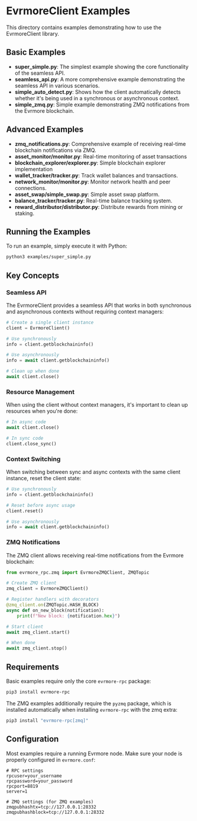 # EvrmoreClient Examples

This directory contains examples demonstrating how to use the EvrmoreClient library.

## Basic Examples

- **super_simple.py**: The simplest example showing the core functionality of the seamless API.
- **seamless_api.py**: A more comprehensive example demonstrating the seamless API in various scenarios.
- **simple_auto_detect.py**: Shows how the client automatically detects whether it's being used in a synchronous or asynchronous context.
- **simple_zmq.py**: Simple example demonstrating ZMQ notifications from the Evrmore blockchain.

## Advanced Examples

- **zmq_notifications.py**: Comprehensive example of receiving real-time blockchain notifications via ZMQ.
- **asset_monitor/monitor.py**: Real-time monitoring of asset transactions
- **blockchain_explorer/explorer.py**: Simple blockchain explorer implementation
- **wallet_tracker/tracker.py**: Track wallet balances and transactions.
- **network_monitor/monitor.py**: Monitor network health and peer connections.
- **asset_swap/simple_swap.py**: Simple asset swap platform.
- **balance_tracker/tracker.py**: Real-time balance tracking system.
- **reward_distributor/distributor.py**: Distribute rewards from mining or staking.

## Running the Examples

To run an example, simply execute it with Python:

```bash
python3 examples/super_simple.py
```

## Key Concepts

### Seamless API

The EvrmoreClient provides a seamless API that works in both synchronous and asynchronous contexts without requiring context managers:

```python
# Create a single client instance
client = EvrmoreClient()

# Use synchronously
info = client.getblockchaininfo()

# Use asynchronously
info = await client.getblockchaininfo()

# Clean up when done
await client.close()
```

### Resource Management

When using the client without context managers, it's important to clean up resources when you're done:

```python
# In async code
await client.close()

# In sync code
client.close_sync()
```

### Context Switching

When switching between sync and async contexts with the same client instance, reset the client state:

```python
# Use synchronously
info = client.getblockchaininfo()

# Reset before async usage
client.reset()

# Use asynchronously
info = await client.getblockchaininfo()
```

### ZMQ Notifications

The ZMQ client allows receiving real-time notifications from the Evrmore blockchain:

```python
from evrmore_rpc.zmq import EvrmoreZMQClient, ZMQTopic

# Create ZMQ client
zmq_client = EvrmoreZMQClient()

# Register handlers with decorators
@zmq_client.on(ZMQTopic.HASH_BLOCK)
async def on_new_block(notification):
    print(f"New block: {notification.hex}")

# Start client
await zmq_client.start()

# When done
await zmq_client.stop()
```

## Requirements

Basic examples require only the core `evrmore-rpc` package:

```bash
pip3 install evrmore-rpc
```

The ZMQ examples additionally require the `pyzmq` package, which is installed automatically when installing `evrmore-rpc` with the zmq extra:

```bash
pip3 install "evrmore-rpc[zmq]"
```

## Configuration

Most examples require a running Evrmore node. Make sure your node is properly configured in `evrmore.conf`:

```
# RPC settings
rpcuser=your_username
rpcpassword=your_password
rpcport=8819
server=1

# ZMQ settings (for ZMQ examples)
zmqpubhashtx=tcp://127.0.0.1:28332
zmqpubhashblock=tcp://127.0.0.1:28332
``` 